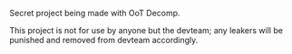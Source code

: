 Secret project being made with OoT Decomp.

This project is not for use by anyone but the devteam; any leakers will be punished and removed from devteam accordingly.
